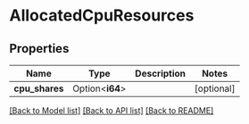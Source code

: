 # AllocatedCpuResources

## Properties

Name | Type | Description | Notes
------------ | ------------- | ------------- | -------------
**cpu_shares** | Option<**i64**> |  | [optional]

[[Back to Model list]](../README.md#documentation-for-models) [[Back to API list]](../README.md#documentation-for-api-endpoints) [[Back to README]](../README.md)


